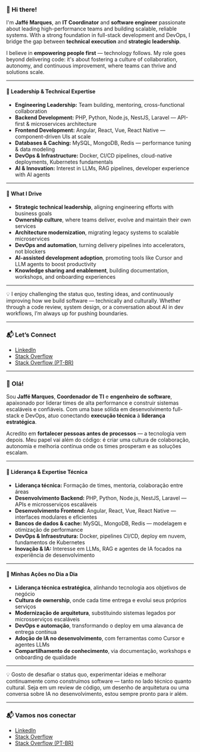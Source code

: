 
### 👋 Hi there!

I'm **Jaffé Marques**, an **IT Coordinator** and **software engineer** passionate about leading high-performance teams and building scalable, reliable systems. With a strong foundation in full-stack development and DevOps, I bridge the gap between **technical execution** and **strategic leadership**.

I believe in **empowering people first** — technology follows. My role goes beyond delivering code: it's about fostering a culture of collaboration, autonomy, and continuous improvement, where teams can thrive and solutions scale.

---

#### 💼 Leadership & Technical Expertise  
- **Engineering Leadership:** Team building, mentoring, cross-functional collaboration  
- **Backend Development:** PHP, Python, Node.js, NestJS, Laravel — API-first & microservices architecture  
- **Frontend Development:** Angular, React, Vue, React Native — component-driven UIs at scale  
- **Databases & Caching:** MySQL, MongoDB, Redis — performance tuning & data modeling  
- **DevOps & Infrastructure:** Docker, CI/CD pipelines, cloud-native deployments, Kubernetes fundamentals  
- **AI & Innovation:** Interest in LLMs, RAG pipelines, developer experience with AI agents

---

#### 🚀 What I Drive  
- **Strategic technical leadership**, aligning engineering efforts with business goals  
- **Ownership culture**, where teams deliver, evolve and maintain their own services  
- **Architecture modernization**, migrating legacy systems to scalable microservices  
- **DevOps and automation**, turning delivery pipelines into accelerators, not blockers  
- **AI-assisted development adoption**, promoting tools like Cursor and LLM agents to boost productivity  
- **Knowledge sharing and enablement**, building documentation, workshops, and onboarding experiences

---

💡 I enjoy challenging the status quo, testing ideas, and continuously improving how we build software — technically and culturally. Whether through a code review, system design, or a conversation about AI in dev workflows, I’m always up for pushing boundaries.

---

### 📬 Let’s Connect  
- [LinkedIn](https://www.linkedin.com/in/jaffe-marques/)  
- [Stack Overflow](https://stackoverflow.com/users/9488346/jaffe-marques)  
- [Stack Overflow (PT-BR)](https://pt.stackoverflow.com/users/107171/jaffe-marques)  

---

### 👋 Olá!

Sou **Jaffé Marques**, **Coordenador de TI** e **engenheiro de software**, apaixonado por liderar times de alta performance e construir sistemas escaláveis e confiáveis. Com uma base sólida em desenvolvimento full-stack e DevOps, atuo conectando **execução técnica** à **liderança estratégica**.

Acredito em **fortalecer pessoas antes de processos** — a tecnologia vem depois. Meu papel vai além do código: é criar uma cultura de colaboração, autonomia e melhoria contínua onde os times prosperam e as soluções escalam.

---

#### 💼 Liderança & Expertise Técnica  
- **Liderança técnica:** Formação de times, mentoria, colaboração entre áreas  
- **Desenvolvimento Backend:** PHP, Python, Node.js, NestJS, Laravel — APIs e microsserviços escaláveis  
- **Desenvolvimento Frontend:** Angular, React, Vue, React Native — interfaces modulares e eficientes  
- **Bancos de dados & cache:** MySQL, MongoDB, Redis — modelagem e otimização de performance  
- **DevOps & Infraestrutura:** Docker, pipelines CI/CD, deploy em nuvem, fundamentos de Kubernetes  
- **Inovação & IA:** Interesse em LLMs, RAG e agentes de IA focados na experiência de desenvolvimento

---

#### 🚀 Minhas Ações no Dia a Dia  
- **Liderança técnica estratégica**, alinhando tecnologia aos objetivos de negócio  
- **Cultura de ownership**, onde cada time entrega e evolui seus próprios serviços  
- **Modernização de arquitetura**, substituindo sistemas legados por microsserviços escaláveis  
- **DevOps e automação**, transformando o deploy em uma alavanca de entrega contínua  
- **Adoção de IA no desenvolvimento**, com ferramentas como Cursor e agentes LLMs  
- **Compartilhamento de conhecimento**, via documentação, workshops e onboarding de qualidade

---

💡 Gosto de desafiar o status quo, experimentar ideias e melhorar continuamente como construímos software — tanto no lado técnico quanto cultural. Seja em um review de código, um desenho de arquitetura ou uma conversa sobre IA no desenvolvimento, estou sempre pronto para ir além.

---

### 📬 Vamos nos conectar  
- [LinkedIn](https://www.linkedin.com/in/jaffe-marques/)  
- [Stack Overflow](https://stackoverflow.com/users/9488346/jaffe-marques)  
- [Stack Overflow (PT-BR)](https://pt.stackoverflow.com/users/107171/jaffe-marques)  
